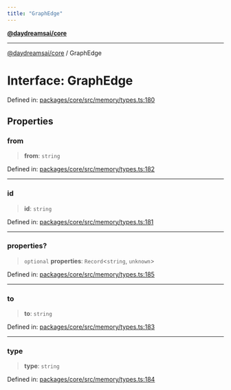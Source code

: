 ```yaml
---
title: "GraphEdge"
---
```


[**@daydreamsai/core**](./api-reference.md)

***

[@daydreamsai/core](./api-reference.md) / GraphEdge

# Interface: GraphEdge

Defined in: [packages/core/src/memory/types.ts:180](https://github.com/dojoengine/daydreams/blob/612e9304717c546d301f9cac8c204de734cac957/packages/core/src/memory/types.ts#L180)

## Properties

### from

> **from**: `string`

Defined in: [packages/core/src/memory/types.ts:182](https://github.com/dojoengine/daydreams/blob/612e9304717c546d301f9cac8c204de734cac957/packages/core/src/memory/types.ts#L182)

***

### id

> **id**: `string`

Defined in: [packages/core/src/memory/types.ts:181](https://github.com/dojoengine/daydreams/blob/612e9304717c546d301f9cac8c204de734cac957/packages/core/src/memory/types.ts#L181)

***

### properties?

> `optional` **properties**: `Record`\<`string`, `unknown`\>

Defined in: [packages/core/src/memory/types.ts:185](https://github.com/dojoengine/daydreams/blob/612e9304717c546d301f9cac8c204de734cac957/packages/core/src/memory/types.ts#L185)

***

### to

> **to**: `string`

Defined in: [packages/core/src/memory/types.ts:183](https://github.com/dojoengine/daydreams/blob/612e9304717c546d301f9cac8c204de734cac957/packages/core/src/memory/types.ts#L183)

***

### type

> **type**: `string`

Defined in: [packages/core/src/memory/types.ts:184](https://github.com/dojoengine/daydreams/blob/612e9304717c546d301f9cac8c204de734cac957/packages/core/src/memory/types.ts#L184)
